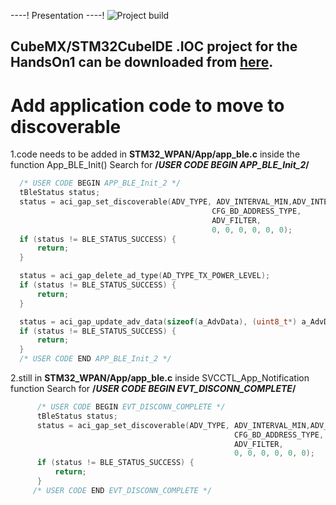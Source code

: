 ----!
Presentation
----!
![Project build](./img/31.gif)
## CubeMX/STM32CubeIDE .IOC project for the HandsOn1 can be downloaded from [here](https://github.com/stm32ws2023/WBA_WS_ioc/blob/main/Hands-On_WS_WBA52.ioc).


# Add application code to move to discoverable

1.code needs to be added in **STM32_WPAN/App/app_ble.c** inside the function App_BLE_Init() Search for **/*USER CODE BEGIN APP_BLE_Init_2*/**

```c
  /* USER CODE BEGIN APP_BLE_Init_2 */
  tBleStatus status;
  status = aci_gap_set_discoverable(ADV_TYPE, ADV_INTERVAL_MIN,ADV_INTERVAL_MAX,
                                             CFG_BD_ADDRESS_TYPE,
                                             ADV_FILTER,
                                             0, 0, 0, 0, 0, 0);
  if (status != BLE_STATUS_SUCCESS) {
	  return;
  }

  status = aci_gap_delete_ad_type(AD_TYPE_TX_POWER_LEVEL);
  if (status != BLE_STATUS_SUCCESS) {
	  return;
  }

  status = aci_gap_update_adv_data(sizeof(a_AdvData), (uint8_t*) a_AdvData);
  if (status != BLE_STATUS_SUCCESS) {
	  return;
  }
  /* USER CODE END APP_BLE_Init_2 */
```
2.still in **STM32_WPAN/App/app_ble.c** inside SVCCTL_App_Notification function Search for **/*USER CODE BEGIN EVT_DISCONN_COMPLETE*/**

```c
      /* USER CODE BEGIN EVT_DISCONN_COMPLETE */
      tBleStatus status;
      status = aci_gap_set_discoverable(ADV_TYPE, ADV_INTERVAL_MIN,ADV_INTERVAL_MAX,
                                                  CFG_BD_ADDRESS_TYPE,
                                                  ADV_FILTER,
                                                  0, 0, 0, 0, 0, 0);
      if (status != BLE_STATUS_SUCCESS) {
    	  return;
      }
     /* USER CODE END EVT_DISCONN_COMPLETE */
```




